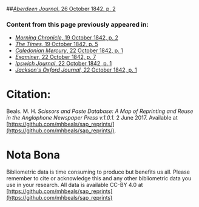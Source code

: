 ##[*Aberdeen Journal*, 26 October 1842, p. 2](https://mhbeals.github.io/sap_html/Aberdeen-Journal/Aberdeen-Journal-26-October-1842-p-2)

### Content from this page previously appeared in:
+ [*Morning Chronicle*, 19 October 1842, p. 2](https://mhbeals.github.io/sap_html/Morning-Chronicle/Morning-Chronicle-19-October-1842-p-2)
+ [*The Times*, 19 October 1842, p. 5](https://mhbeals.github.io/sap_html/The-Times/The-Times-19-October-1842-p-5)
+ [*Caledonian Mercury*, 22 October 1842, p. 1](https://mhbeals.github.io/sap_html/Caledonian-Mercury/Caledonian-Mercury-22-October-1842-p-1)
+ [*Examiner*, 22 October 1842, p. 7](https://mhbeals.github.io/sap_html/Examiner/Examiner-22-October-1842-p-7)
+ [*Ipswich Journal*, 22 October 1842, p. 1](https://mhbeals.github.io/sap_html/Ipswich-Journal/Ipswich-Journal-22-October-1842-p-1)
+ [*Jackson's Oxford Journal*, 22 October 1842, p. 1](https://mhbeals.github.io/sap_html/Jackson's-Oxford-Journal/Jackson's-Oxford-Journal-22-October-1842-p-1)
                    
# Citation: 

Beals. M. H. *Scissors and Paste Database: A Map of Reprinting and Reuse in the Anglophone Newspaper Press v.1.0.1.* 2 June 2017. Available at [https://github.com/mhbeals/sap_reprints/](https://github.com/mhbeals/sap_reprints/). 
                    
# Nota Bona

Bibliometric data is time consuming to produce but benefits us all. Please remember to cite or acknowledge this and any other bibliometric data you use in your research. All data is available CC-BY 4.0 at [https://github.com/mhbeals/sap_reprints](https://github.com/mhbeals/sap_reprints)